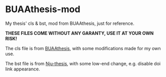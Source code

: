 BUAAthesis-mod
==============

My thesis' cls &amp; bst, mod from BUAAthesis, just for reference.

**THESE FILES COME WITHOUT ANY GARANTY, USE IT AT YOUR OWN RISK!**

The cls file is from [BUAAthesis](https://github.com/BHOSC/BUAAthesis), with some modifications made for my own use.

The bst file is from [Nju-thesis](https://github.com/Haixing-Hu/nju-thesis), with some low-end change, e.g. disable doi link appearance.